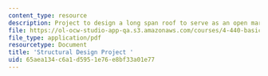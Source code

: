```yaml
---
content_type: resource
description: Project to design a long span roof to serve as an open market and pavilion.
file: https://ol-ocw-studio-app-qa.s3.amazonaws.com/courses/4-440-basic-structural-design-spring-2009/65aea134c6a1d5951e76e8bf33a01e77_MIT4_440s09_project03.pdf
file_type: application/pdf
resourcetype: Document
title: 'Structural Design Project '
uid: 65aea134-c6a1-d595-1e76-e8bf33a01e77
---
```

